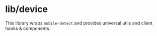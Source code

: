 # lib/device

This library wraps `mobile-detect` and provides universal utils and client hooks & components.
